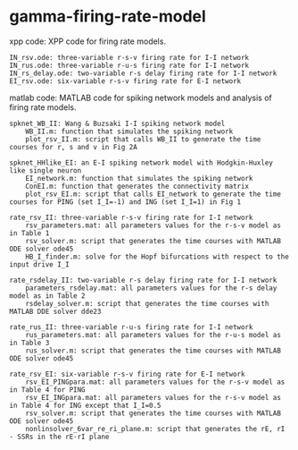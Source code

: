 # gamma-firing-rate-model
xpp code: XPP code for firing rate models.

    IN_rsv.ode: three-variable r-s-v firing rate for I-I network
    IN_rus.ode: three-variable r-u-s firing rate for I-I network
    IN_rs_delay.ode: two-variable r-s delay firing rate for I-I network
    EI_rsv.ode: six-variable r-s-v firing rate for E-I network
  
  
matlab code: MATLAB code for spiking network models and analysis of firing rate models.

    spknet_WB_II: Wang & Buzsaki I-I spiking network model
        WB_II.m: function that simulates the spiking network
        plot_rsv_II.m: script that calls WB_II to generate the time courses for r, s and v in Fig 2A
        
    spknet_HHlike_EI: an E-I spiking network model with Hodgkin-Huxley like single neuron 
        EI_network.m: function that simulates the spiking network
        ConEI.m: function that generates the connectivity matrix
        plot_rsv_EI.m: script that calls EI_network to generate the time courses for PING (set I_I=-1) and ING (set I_I=1) in Fig 1
        
    rate_rsv_II: three-variable r-s-v firing rate for I-I network
        rsv_parameters.mat: all parameters values for the r-s-v model as in Table 1
        rsv_solver.m: script that generates the time courses with MATLAB ODE solver ode45
        HB_I_finder.m: solve for the Hopf bifurcations with respect to the input drive I_I
        
    rate_rsdelay_II: two-variable r-s delay firing rate for I-I network
        parameters_rsdelay.mat: all parameters values for the r-s delay model as in Table 2
        rsdelay_solver.m: script that generates the time courses with MATLAB DDE solver dde23
        
    rate_rus_II: three-variable r-u-s firing rate for I-I network
        rus_parameters.mat: all parameters values for the r-u-s model as in Table 3
        rus_solver.m: script that generates the time courses with MATLAB ODE solver ode45
        
    rate_rsv_EI: six-variable r-s-v firing rate for E-I network
        rsv_EI_PINGpara.mat: all parameters values for the r-s-v model as in Table 4 for PING 
        rsv_EI_INGpara.mat: all parameters values for the r-s-v model as in Table 4 for ING except that I_I=0.5
        rsv_solver.m: script that generates the time courses with MATLAB ODE solver ode45
        nonlinsolver_6var_re_ri_plane.m: script that generates the rE, rI - SSRs in the rE-rI plane

